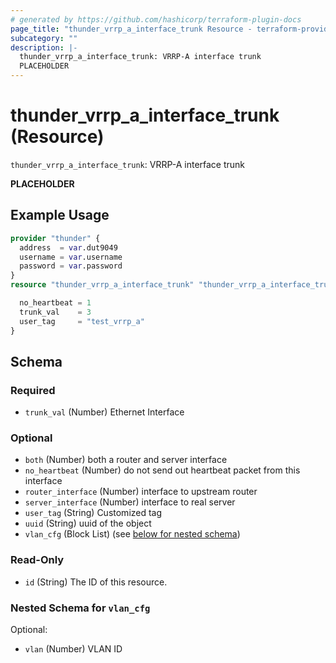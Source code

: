 ```yaml
---
# generated by https://github.com/hashicorp/terraform-plugin-docs
page_title: "thunder_vrrp_a_interface_trunk Resource - terraform-provider-thunder"
subcategory: ""
description: |-
  thunder_vrrp_a_interface_trunk: VRRP-A interface trunk
  PLACEHOLDER
---
```


# thunder_vrrp_a_interface_trunk (Resource)

`thunder_vrrp_a_interface_trunk`: VRRP-A interface trunk

__PLACEHOLDER__

## Example Usage

```terraform
provider "thunder" {
  address  = var.dut9049
  username = var.username
  password = var.password
}
resource "thunder_vrrp_a_interface_trunk" "thunder_vrrp_a_interface_trunk" {

  no_heartbeat = 1
  trunk_val    = 3
  user_tag     = "test_vrrp_a"
}
```

<!-- schema generated by tfplugindocs -->
## Schema

### Required

- `trunk_val` (Number) Ethernet Interface

### Optional

- `both` (Number) both a router and server interface
- `no_heartbeat` (Number) do not send out heartbeat packet from this interface
- `router_interface` (Number) interface to upstream router
- `server_interface` (Number) interface to real server
- `user_tag` (String) Customized tag
- `uuid` (String) uuid of the object
- `vlan_cfg` (Block List) (see [below for nested schema](#nestedblock--vlan_cfg))

### Read-Only

- `id` (String) The ID of this resource.

<a id="nestedblock--vlan_cfg"></a>
### Nested Schema for `vlan_cfg`

Optional:

- `vlan` (Number) VLAN ID


